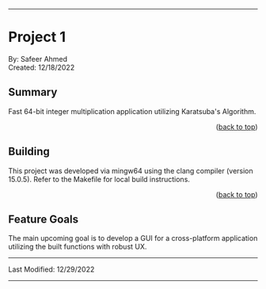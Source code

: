 
---

# Project 1

By: Safeer Ahmed <br />
Created: 12/18/2022

## Summary

<p> Fast 64-bit integer multiplication application utilizing Karatsuba's Algorithm. <p/>

<p align="right">(<a href="#top">back to top</a>)</p>

## Building

<p> This project was developed via mingw64 using the clang compiler (version 15.0.5).
    Refer to the Makefile for local build instructions.  <p/>

<p align="right">(<a href="#top">back to top</a>)</p>

## Feature Goals

<p> The main upcoming goal is to develop a GUI for a cross-platform application utilizing the built functions with robust UX. <p/>

---

Last Modified: 12/29/2022

---
